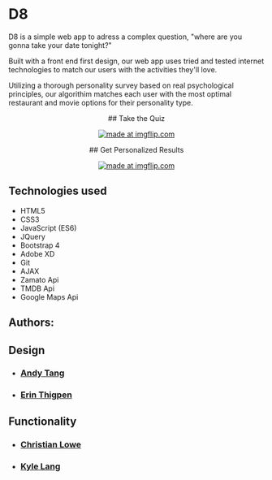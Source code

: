 # D8 

D8 is a simple web app to adress a complex question, "where are you gonna take your date tonight?"

Built with a front end first design, our web app uses tried and tested internet technologies to match our users with the activities they'll love.

Utilizing a thorough personality survey based on real psychological principles, our algorithim matches each
user with the most optimal restaurant and movie options for their personality type.

<p align="center"> ## Take the Quiz </p>

<p align="center"><a href="https://imgflip.com/gif/26wp8u"><img src="https://i.imgflip.com/26wp8u.gif" title="made at imgflip.com"/></a></p>

<p align="center"> ## Get Personalized Results </p>

<p align="center"><a href="https://imgflip.com/gif/26wkfe"><img src="https://i.imgflip.com/26wkfe.gif" title="made at imgflip.com"/></a></p>



## Technologies used
  * HTML5
  * CSS3
  * JavaScript (ES6)
  * JQuery
  * Bootstrap 4
  * Adobe XD
  * Git
  * AJAX
  * Zamato Api
  * TMDB Api
  * Google Maps Api
  
## Authors:
  ## Design
   * ### <a href="https://github.com/andytanghr">Andy Tang</a>
   * ### <a href="https://github.com/thigabiga">Erin Thigpen</a>

  ## Functionality
   * ### <a href="https://github.com/TheBrotherFromASouthernMother">Christian Lowe</a>
   * ### <a href="https://github.com/AuriferousAurora">Kyle Lang</a>
  
